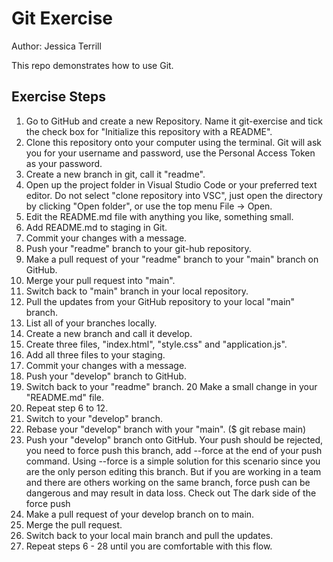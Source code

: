 # Git Exercise
Author: Jessica Terrill

This repo demonstrates how to use Git.

## Exercise Steps
1. Go to GitHub and create a new Repository. Name it git-exercise and tick the check box for "Initialize this repository with a README".
2. Clone this repository onto your computer using the terminal. Git will ask you for your username and password, use the Personal Access Token as your password.
3. Create a new branch in git, call it "readme".
4. Open up the project folder in Visual Studio Code or your preferred text editor. Do not select "clone repository into VSC", just open the directory by clicking "Open folder", or use the top menu File -> Open.
5. Edit the README.md file with anything you like, something small.
6. Add README.md to staging in Git.
7. Commit your changes with a message.
8. Push your "readme" branch to your git-hub repository.
9. Make a pull request of your "readme" branch to your "main" branch on GitHub.
10. Merge your pull request into "main".
11. Switch back to "main" branch in your local repository.
12. Pull the updates from your GitHub repository to your local "main" branch.
13. List all of your branches locally.
14. Create a new branch and call it develop.
15. Create three files, "index.html", "style.css" and "application.js".
16. Add all three files to your staging.
17. Commit your changes with a message.
18. Push your "develop" branch to GitHub.
19. Switch back to your "readme" branch.
20 Make a small change in your "README.md" file.
21. Repeat step 6 to 12.
22. Switch to your "develop" branch.
23. Rebase your "develop" branch with your "main". ($ git rebase main)
24. Push your "develop" branch onto GitHub. Your push should be rejected, you need to force push this branch, add --force at the end of your push command. Using --force is a simple solution for this scenario since you are the only person editing this branch. But if you are working in a team and there are others working on the same branch, force push can be dangerous and may result in data loss. Check out The dark side of the force push
25. Make a pull request of your develop branch on to main.
26. Merge the pull request.
27. Switch back to your local main branch and pull the updates.
28. Repeat steps 6 - 28 until you are comfortable with this flow.
